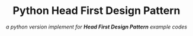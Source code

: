 # <center>Python Head First Design Pattern</center>
*<center>a python version implement for **Head First Design Pattern** example codes</center>*
